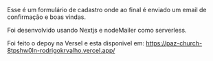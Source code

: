 Esse é um formulário de cadastro onde ao final é enviado um email de confirmação e boas vindas.

Foi desenvolvido usando Nextjs e nodeMailer como serverless.

Foi feito o depoy na Versel e esta disponivel em:
https://paz-church-8tpshw0ln-rodrigokrvalho.vercel.app/
